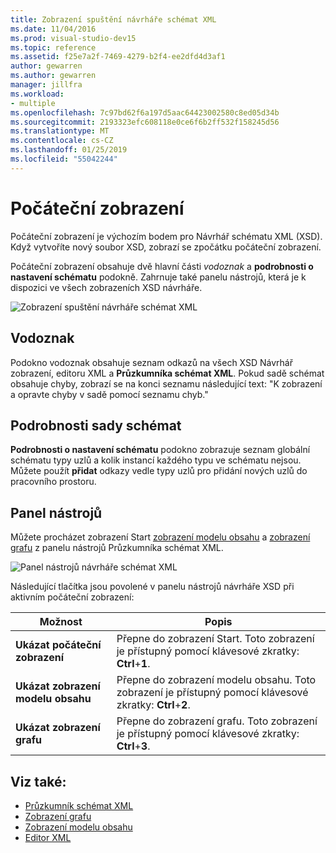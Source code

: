 ```yaml
---
title: Zobrazení spuštění návrháře schémat XML
ms.date: 11/04/2016
ms.prod: visual-studio-dev15
ms.topic: reference
ms.assetid: f25e7a2f-7469-4279-b2f4-ee2dfd4d3af1
author: gewarren
ms.author: gewarren
manager: jillfra
ms.workload:
- multiple
ms.openlocfilehash: 7c97bd62f6a197d5aac64423002580c8ed05d34b
ms.sourcegitcommit: 2193323efc608118e0ce6f6b2ff532f158245d56
ms.translationtype: MT
ms.contentlocale: cs-CZ
ms.lasthandoff: 01/25/2019
ms.locfileid: "55042244"
---
```

# <a name="start-view"></a>Počáteční zobrazení

Počáteční zobrazení je výchozím bodem pro Návrhář schématu XML (XSD). Když vytvoříte nový soubor XSD, zobrazí se zpočátku počáteční zobrazení.

Počáteční zobrazení obsahuje dvě hlavní části *vodoznak* a **podrobnosti o nastavení schématu** podokně. Zahrnuje také panelu nástrojů, která je k dispozici ve všech zobrazeních XSD návrháře.

![Zobrazení spuštění návrháře schémat XML](../xml-tools/media/xsddesigner_startview.gif)

## <a name="watermark"></a>Vodoznak

Podokno vodoznak obsahuje seznam odkazů na všech XSD Návrhář zobrazení, editoru XML a **Průzkumníka schémat XML**. Pokud sadě schémat obsahuje chyby, zobrazí se na konci seznamu následující text: "K zobrazení a opravte chyby v sadě pomocí seznamu chyb."

## <a name="schema-set-details"></a>Podrobnosti sady schémat

**Podrobnosti o nastavení schématu** podokno zobrazuje seznam globální schématu typy uzlů a kolik instancí každého typu ve schématu nejsou. Můžete použít **přidat** odkazy vedle typy uzlů pro přidání nových uzlů do pracovního prostoru.

## <a name="toolbar"></a>Panel nástrojů

Můžete procházet zobrazení Start [zobrazení modelu obsahu](../xml-tools/content-model-view.md) a [zobrazení grafu](../xml-tools/graph-view.md) z panelu nástrojů Průzkumníka schémat XML.

![Panel nástrojů návrháře schémat XML](../xml-tools/media/xsdstartviewtoolbar.gif)

Následující tlačítka jsou povolené v panelu nástrojů návrháře XSD při aktivním počáteční zobrazení:

|Možnost|Popis|
|-|-----------------|
|**Ukázat počáteční zobrazení**|Přepne do zobrazení Start. Toto zobrazení je přístupný pomocí klávesové zkratky: **Ctrl**+**1**.|
|**Ukázat zobrazení modelu obsahu**|Přepne do zobrazení modelu obsahu. Toto zobrazení je přístupný pomocí klávesové zkratky: **Ctrl**+**2**.|
|**Ukázat zobrazení grafu**|Přepne do zobrazení grafu. Toto zobrazení je přístupný pomocí klávesové zkratky: **Ctrl**+**3**.|

## <a name="see-also"></a>Viz také:

- [Průzkumník schémat XML](../xml-tools/xml-schema-explorer.md)
- [Zobrazení grafu](../xml-tools/graph-view.md)
- [Zobrazení modelu obsahu](../xml-tools/content-model-view.md)
- [Editor XML](../xml-tools/xml-editor.md)